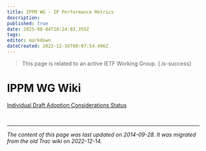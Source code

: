 ```yaml
---
title: IPPM WG - IP Performance Metrics 
description: 
published: true
date: 2025-08-04T18:24:03.355Z
tags: 
editor: markdown
dateCreated: 2022-12-16T00:07:54.496Z
---
```


> This page is related to an active IETF Working Group.
{.is-success}
# IPPM WG Wiki

[Individual Draft Adoption Considerations Status](/group/ippm/IndividualDraftStatus)


&nbsp;
&nbsp;
&nbsp;

---

*The content of this page was last updated on 2014-09-28. It was migrated from the old Trac wiki on 2022-12-14.*